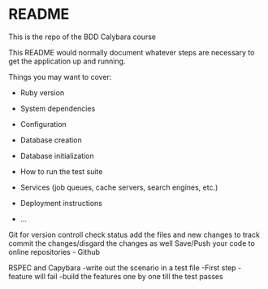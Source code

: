 # README

This is the repo of the BDD Calybara course

This README would normally document whatever steps are necessary to get the
application up and running.

Things you may want to cover:

* Ruby version

* System dependencies

* Configuration

* Database creation

* Database initialization

* How to run the test suite

* Services (job queues, cache servers, search engines, etc.)

* Deployment instructions

* ...

Git for version controll 
check status 
add the files and new changes to track
commit the changes/disgard the changes as well
Save/Push your code to online repositories   - Github


RSPEC and Capybara
-write out the scenario in a test file
-First step - feature will fail
-build the features one by one till the test passes
